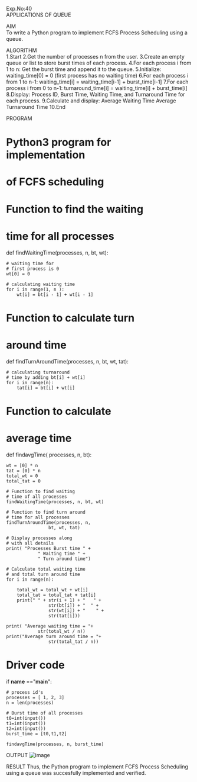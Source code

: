 Exp.No:40  
APPLICATIONS OF QUEUE

AIM  
To write a Python program to implement FCFS Process Scheduling using a queue.

ALGORITHM  
1.Start
2.Get the number of processes n from the user.
3.Create an empty queue or list to store burst times of each process.
4.For each process i from 1 to n:
Get the burst time and append it to the queue.
5.Initialize:
waiting_time[0] = 0 (first process has no waiting time)
6.For each process i from 1 to n-1:
waiting_time[i] = waiting_time[i-1] + burst_time[i-1]
7.For each process i from 0 to n-1:
turnaround_time[i] = waiting_time[i] + burst_time[i]
8.Display:
Process ID, Burst Time, Waiting Time, and Turnaround Time for each process.
9.Calculate and display:
Average Waiting Time
Average Turnaround Time
10.End

PROGRAM  
# Python3 program for implementation
# of FCFS scheduling

# Function to find the waiting
# time for all processes
def findWaitingTime(processes, n,
					bt, wt):

	# waiting time for
	# first process is 0
	wt[0] = 0

	# calculating waiting time
	for i in range(1, n ):
		wt[i] = bt[i - 1] + wt[i - 1]

# Function to calculate turn
# around time
def findTurnAroundTime(processes, n,
					bt, wt, tat):

	# calculating turnaround
	# time by adding bt[i] + wt[i]
	for i in range(n):
		tat[i] = bt[i] + wt[i]

# Function to calculate
# average time
def findavgTime( processes, n, bt):

	wt = [0] * n
	tat = [0] * n
	total_wt = 0
	total_tat = 0

	# Function to find waiting
	# time of all processes
	findWaitingTime(processes, n, bt, wt)

	# Function to find turn around
	# time for all processes
	findTurnAroundTime(processes, n,
					bt, wt, tat)

	# Display processes along
	# with all details
	print( "Processes Burst time " +
				" Waiting time " +
				" Turn around time")

	# Calculate total waiting time
	# and total turn around time
	for i in range(n):
	
		total_wt = total_wt + wt[i]
		total_tat = total_tat + tat[i]
		print(" " + str(i + 1) + "   " +
					str(bt[i]) + "  " +
					str(wt[i]) + "    " +
					str(tat[i]))

	print( "Average waiting time = "+
				str(total_wt / n))
	print("Average turn around time = "+
					str(total_tat / n))

# Driver code
if __name__ =="__main__":
	
	# process id's
	processes = [ 1, 2, 3]
	n = len(processes)

	# Burst time of all processes
	t0=int(input())
	t1=int(input())
	t2=int(input())
	burst_time = [t0,t1,t2]

	findavgTime(processes, n, burst_time)

OUTPUT
![image](https://github.com/user-attachments/assets/cffb3f43-0385-483c-8dfa-69b7730d7fd5)

RESULT
Thus, the Python program to implement FCFS Process Scheduling using a queue was succesfully implemented and verified.

